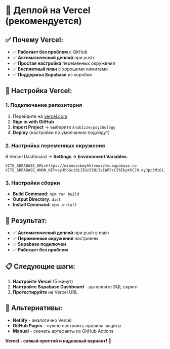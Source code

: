 # 🚀 Деплой на Vercel (рекомендуется)

## ✅ Почему Vercel:
- ✅ **Работает без проблем** с GitHub
- ✅ **Автоматический деплой** при push
- ✅ **Простая настройка** переменных окружения
- ✅ **Бесплатный план** с хорошими лимитами
- ✅ **Поддержка Supabase** из коробки

## 🔧 Настройка Vercel:

### 1. Подключение репозитория
1. Перейдите на [vercel.com](https://vercel.com)
2. **Sign in with GitHub**
3. **Import Project** → выберите `Anubizze/psychology`
4. **Deploy** (настройки по умолчанию подойдут)

### 2. Настройка переменных окружения
В Vercel Dashboard → **Settings → Environment Variables**:

```
VITE_SUPABASE_URL=https://mzmouzcbmyhktvowrztm.supabase.co
VITE_SUPABASE_ANON_KEY=eyJhbGciOiJIUzI1NiIsInR5cCI6IkpXVCJ9.eyJpc3MiOiJzdXBhYmFzZSIsInJlZiI6Im16bW91emNibXloa3R2b3dyenRtIiwicm9sZSI6ImFub24iLCJpYXQiOjE3NjExMjk5ODQsImV4cCI6MjA3NjcwNTk4NH0.0DmDT1qiHdB8BpdJGRaGFBGQRgQ3HxZISNYHwp_s8iw
```

### 3. Настройки сборки
- **Build Command:** `npm run build`
- **Output Directory:** `dist`
- **Install Command:** `npm install`

## 🎯 Результат:
- ✅ **Автоматический деплой** при push в main
- ✅ **Переменные окружения** настроены
- ✅ **Supabase подключен**
- ✅ **Работает без проблем**

## 📋 Следующие шаги:
1. **Настройте Vercel** (5 минут)
2. **Настройте Supabase Dashboard** - выполните SQL скрипт
3. **Протестируйте** на Vercel URL

## 🔄 Альтернативы:
- **Netlify** - аналогично Vercel
- **GitHub Pages** - нужно настроить правила защиты
- **Manual** - скачать артефакты из GitHub Actions

**Vercel - самый простой и надежный вариант! 🚀**
